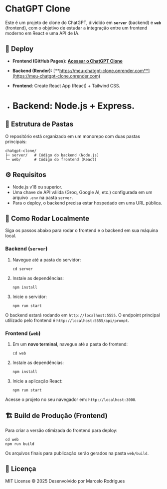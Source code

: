 # ChatGPT Clone

Este é um projeto de clone do ChatGPT, dividido em **`server`** (backend) e **`web`** (frontend), com o objetivo de estudar a integração entre um frontend moderno em React e uma API de IA.

## 🔗 Deploy

- **Frontend (GitHub Pages):** [**Acessar o ChatGPT Clone**](https://marcelorodrigues1853.github.io/meu-chatgpt-clone/)
- **Backend (Render):** [**https://meu-chatgpt-clone.onrender.com**](https://meu-chatgpt-clone.onrender.com)

- **Frontend**: Create React App (React) + Tailwind CSS.

- # **Backend**: Node.js + Express.

## 📁 Estrutura de Pastas

O repositório está organizado em um monorepo com duas pastas principais:

```
chatgpt-clone/
├─ server/   # Código do backend (Node.js)
└─ web/      # Código do frontend (React)
```

## ⚙️ Requisitos

- Node.js v18 ou superior.
- Uma chave de API válida (Groq, Google AI, etc.) configurada em um arquivo `.env` na pasta `server`.
- Para o deploy, o backend precisa estar hospedado em uma URL pública.

## 🚀 Como Rodar Localmente

Siga os passos abaixo para rodar o frontend e o backend em sua máquina local.

### Backend (`server`)

1. Navegue até a pasta do servidor:

   ```
   cd server
   ```

2. Instale as dependências:

   ```
   npm install
   ```

3. Inicie o servidor:

   ```
   npm run start
   ```

O backend estará rodando em `http://localhost:5555`. O endpoint principal utilizado pelo frontend é `http://localhost:5555/api/prompt`.

### Frontend (`web`)

1. Em um **novo terminal**, navegue até a pasta do frontend:

   ```
   cd web
   ```

2. Instale as dependências:

   ```
   npm install
   ```

3. Inicie a aplicação React:

   ```
   npm run start
   ```

Acesse o projeto no seu navegador em: `http://localhost:3000`.

## 🏗️ Build de Produção (Frontend)

Para criar a versão otimizada do frontend para deploy:

```
cd web
npm run build
```

Os arquivos finais para publicação serão gerados na pasta `web/build`.

## 📜 Licença

MIT License © 2025 Desenvolvido por Marcelo Rodrigues

